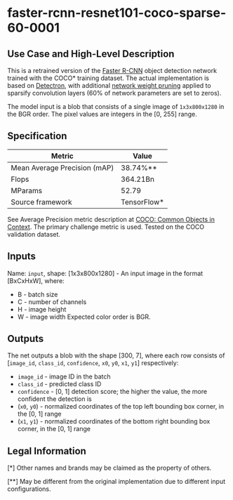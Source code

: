 # faster-rcnn-resnet101-coco-sparse-60-0001

## Use Case and High-Level Description

This is a retrained version of the [Faster R-CNN](https://arxiv.org/abs/1506.01497) object detection network trained with the COCO\* training dataset.
The actual implementation is based on [Detectron](https://github.com/facebookresearch/detectron2),
with additional [network weight pruning](https://arxiv.org/abs/1710.01878) applied to sparsify convolution layers (60% of network parameters are set to zeros).

The model input is a blob that consists of a single image of `1x3x800x1280` in the BGR order. The pixel values are integers in the [0, 255] range.

## Specification

| Metric                       | Value        |
|------------------------------|--------------|
| Mean Average Precision (mAP) | 38.74%\**    |
| Flops                        | 364.21Bn     |
| MParams                      | 52.79        |
| Source framework             | TensorFlow\* |

See Average Precision metric description at [COCO: Common Objects in Context](https://cocodataset.org/#detection-eval). The primary challenge metric is used. Tested on the COCO validation dataset.

## Inputs

Name: `input`, shape: [1x3x800x1280] - An input image in the format [BxCxHxW],
where:
  - B - batch size
  - C - number of channels
  - H - image height
  - W - image width
Expected color order is BGR.

## Outputs

The net outputs a blob with the shape [300, 7], where each row consists of [`image_id`, `class_id`, `confidence`, `x0`, `y0`, `x1`, `y1`] respectively:
- `image_id` - image ID in the batch
- `class_id` - predicted class ID
- `confidence` - [0, 1] detection score; the higher the value, the more confident the detection is
- (`x0`, `y0`) - normalized coordinates of the top left bounding box corner, in the [0, 1] range
- (`x1`, `y1`) - normalized coordinates of the bottom right bounding box corner, in the [0, 1] range

## Legal Information
[\*] Other names and brands may be claimed as the property of others.

[\**] May be different from the original implementation due to different input configurations.

